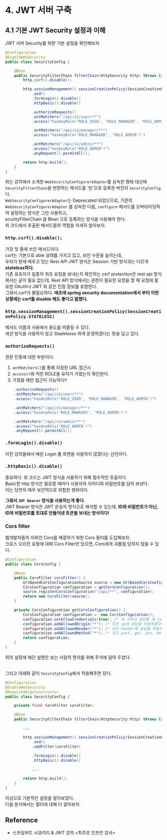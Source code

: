 # 4. JWT 서버 구축
## 4.1 기본 JWT Security 설정과 이해
JWT 서버 Security를 위한 기본 설정을 확인해보자.
```java
@Configuration
@EnableWebSecurity
public class SecurityConfig {

    @Bean
    public SecurityFilterChain filterChain(HttpSecurity http) throws Exception {
        http.csrf().disable();

        http.sessionManagement().sessionCreationPolicy(SessionCreationPolicy.STATELESS)
            .and()
            .formLogin().disable() 
            .httpBasic().disable()

            .authorizeRequests()
            .antMatchers("/api/v1/user/**")
            .access("hasAnyRole('ROLE_USER', 'ROLE_MANAGER', 'ROLE_ADMIN')")

            .antMatchers("/api/v1/manager/**")
            .access("hasAnyRole('ROLE_MANAGER', 'ROLE_ADMIN')")

            .antMatchers("/api/v1/admin/**")
            .access("hasAnyRole('ROLE_ADMIN')")
            .anyRequest().permitAll();

        return http.build();
    }
}
```
위는 강의에서 소개한 `WebSecurityConfigurerAdapter`를 상속한 형태 대신에 `SecurityFilterChain`을 반환하는 메서드를 '빈'으로 등록한 버전의 `SecurityConfig`다. <br>
`WebSecurityConfigurerAdapter`는 Deprecated 되었으므로, 기존의 `WebSecurityConfigurerAdapter` 를 상속한 다음, `configure` 메서드를 오버라이딩하여 설정하는 방식은 그만 사용하고, <br>
 ecurityFilterChain 을 Bean 으로 등록하는 방식을 사용해야 한다. <br>
 위 코드에서 호출된 메서드들의 역할을 자세히 알아보자.

### `http.csrf().disable();`
가장 첫 줄에 쓰인 메서드이다. <Br>
csrf는 기본으로 able 상태를 가지고 있고, 보안 수준을 높히는데, <br> 
우리가 현재 배우고 있는 Rest API JWT 방식은 Session 기반 방식과는 다르게 **stateless하다.** <br> 
기존 유조저가 일종의 위조 요청을 보내는지 확인하는 csrf protection은 rest api 방식에서는 굳이 필요 없는데, Rest API 방식에서는 권한이 필요한 요청을 할 때 요청에 필요한 OAuth나 JWT 와 같은 인증 정보를 포함한다. <br>
그래서 csrf가 불필요하다. **애초에 spring security documentation에서 부터 이런 상황에는 csrf를 disable 해도 좋다고 말했다.** <br>

### `http.sessionManagement().sessionCreationPolicy(SessionCreationPolicy.STATELESS)`
메서드 이름과 사용에서 용도를 떠올릴 수 있다. <br>
세션 방식을 사용하지 않고 Staeklesss 하게 운영하겠다는 뜻을 담고 있다.  <br>


### `authorizeRequests()`
권한 인증에 대한 부분이다.
1. `antMatchers()`를 통해 지정된 URL 접근시
2. `access()`에 적힌 ROLE을 유저가 가졌는지 확인한다.
3. 가졌을 때만 접근이 가능하다!!

```java
    .authorizeRequests()
    .antMatchers("/api/v1/user/**")
    .access("hasAnyRole('ROLE_USER', 'ROLE_MANAGER', 'ROLE_ADMIN')")

    .antMatchers("/api/v1/manager/**")
    .access("hasAnyRole('ROLE_MANAGER', 'ROLE_ADMIN')")

    .antMatchers("/api/v1/admin/**")
    .access("hasAnyRole('ROLE_ADMIN')")
    .anyRequest().permitAll();
```

### `.formLogin().disable()`
이전 강의들에서 배운 Login 폼 화면을 사용하지 않겠다는 선언이다. <br>

### `.httpBasic().disable()`
중요하다. 위 코드는 JWT 방식을 사용하기 위해 필수적인 호출이다. <br>
Basic한 http 방식은 필요할 때마다 사용자의 아이디와 비밀번호를 담아 보낸다. <br>
이는 당연히 매우 보안적으로 위험한 행위이다. <br>

**그래서 `JWT Bearer` 방식을 사용하는게 좋다.** <br> 
JWT Bearer 방식은 JWT 운송자 방식으로 해석할 수 있는데, **ID와 비밀번호가 아닌, ID와 비밀번호를 토대로 만들어낸 토큰을 보내는 방식이다!** <br>

### Cors filter
웹개발자들의 지옥인 Cors를 해결하기 위한 Cors 필터를 도입해보자. <br>
크로스 오리진 요청에 대해 Cors Filter만 있으면, Cors에게 괴롭힘 당하지 않을 수 있다.

```java
@Configuration
public class CorsConfig {

    @Bean
    public CorsFilter corsFilter() {
        UrlBasedCorsConfigurationSource source = new UrlBasedCorsConfigurationSource();
        CorsConfiguration configuration = getCorsConfiguration();
        source.registerCorsConfiguration("/api/**", configuration);
        return new CorsFilter(source);
    }

    private CorsConfiguration getCorsConfiguration() {
        CorsConfiguration configuration =  new CorsConfiguration();
        configuration.setAllowCredentials(true); /* 내 서버가 응답할 때 json을 js에서 처리할 수 있게 설정해준다. */
        configuration.addAllowedOrigin("*"); /* 모든 ip에 응답을 허용하겠다! */
        configuration.addAllowedHeader("*"); /* 모든 header에 응답을 허용하겠다! */
        configuration.addAllowedMethod("*"); /* 모든 post, get, put, delete, patch 요청을 허용하겠다! */
        return configuration;
    }
}
```
위의 설정에 해단 설명은 보는 사람의 편의를 위해 주석에 달아 두었다. <br> <br>

그리고 아래와 같이 `SecurityConfig`에서 적용해주면 된다.
```java
@Configuration
@EnableWebSecurity
@RequiredArgsConstructor
public class SecurityConfig {

    private final CorsFilter corsFilter;

    @Bean
    public SecurityFilterChain filterChain(HttpSecurity http) throws Exception {

        ...

        http.sessionManagement().sessionCreationPolicy(SessionCreationPolicy.STATELESS)
            .and()
            .addFilter(corsFilter)
        
            .formLogin().disable() 
            .httpBasic().disable() 

            ...

        return http.build();
    }
}
```

이상으로 기본적인 설정을 알아보았다. <br>
다음 문서에서는 필터에 대해 더 알아보자.
## Reference
- 스프링부트 시큐리티 & JWT 강의 <최주호 인프런 강사>
